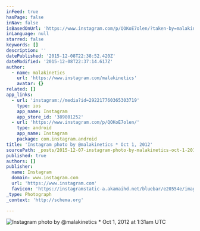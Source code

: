 ```yaml
---
inFeed: true
hasPage: false
inNav: false
isBasedOnUrl: 'https://www.instagram.com/p/QOKoE7olen/?taken-by=malakinetics'
inLanguage: null
starred: false
keywords: []
description: ''
datePublished: '2015-12-08T22:38:52.420Z'
dateModified: '2015-12-08T22:37:14.617Z'
author:
  - name: malakinetics
    url: 'https://www.instagram.com/malakinetics'
    avatar: {}
related: []
app_links:
  - url: 'instagram://media?id=292217760365303719'
    type: ios
    app_name: Instagram
    app_store_id: '389801252'
  - url: 'https://www.instagram.com/p/QOKoE7olen/'
    type: android
    app_name: Instagram
    package: com.instagram.android
title: 'Instagram photo by @malakinetics * Oct 1, 2012'
sourcePath: _posts/2015-12-07-instagram-photo-by-malakinetics-oct-1-2012-at-131am-utc.md
published: true
authors: []
publisher:
  name: Instagram
  domain: www.instagram.com
  url: 'https://www.instagram.com'
  favicon: 'https://instagramstatic-a.akamaihd.net/bluebar/e20554e/images/ico/favicon.ico'
_type: Photograph
_context: 'http://schema.org'

---
```

![Instagram photo by @malakinetics * Oct 1, 2012 at 1:31am UTC](https://s3-us-west-2.amazonaws.com/the-grid-img/p/060ad7b99fe5e6b9046c0d51ddc5343626759b72.jpg)